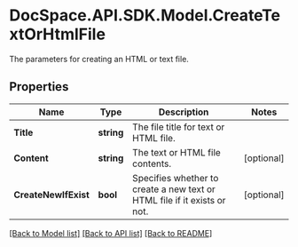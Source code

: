 # DocSpace.API.SDK.Model.CreateTextOrHtmlFile
The parameters for creating an HTML or text file.

## Properties

Name | Type | Description | Notes
------------ | ------------- | ------------- | -------------
**Title** | **string** | The file title for text or HTML file. | 
**Content** | **string** | The text or HTML file contents. | [optional] 
**CreateNewIfExist** | **bool** | Specifies whether to create a new text or HTML file if it exists or not. | [optional] 

[[Back to Model list]](../README.md#documentation-for-models) [[Back to API list]](../README.md#documentation-for-api-endpoints) [[Back to README]](../README.md)

